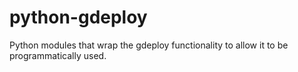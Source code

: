 # python-gdeploy
Python modules that wrap the gdeploy functionality to allow it to be programmatically used.
